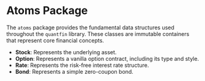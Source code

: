 # Atoms Package

The `atoms` package provides the fundamental data structures used throughout the `quantfin` library. These classes are immutable containers that represent core financial concepts.

-   **Stock**: Represents the underlying asset.
-   **Option**: Represents a vanilla option contract, including its type and style.
-   **Rate**: Represents the risk-free interest rate structure.
-   **Bond**: Represents a simple zero-coupon bond.